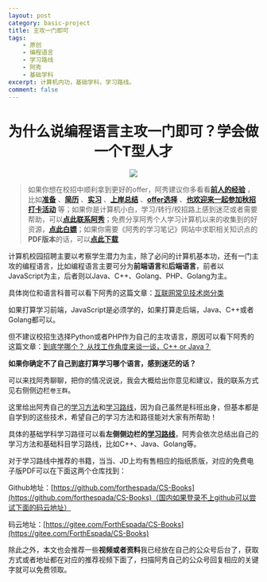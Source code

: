 ```yaml
---
layout: post
category: basic-project
title: 主攻一门即可
tags:
    - 原创
    - 编程语言
    - 学习路线
    - 阿秀
    - 基础学科
excerpt: 计算机内功，基础学科，学习路线。
comment: false
---
```


<h1 align="center">为什么说编程语言主攻一门即可？学会做一个T型人才</h1>

<div align="center">
  <a href="/notes/05-xiustar/01-xiustar_reading_guide/01-introduce.html#阿秀组建了一个校招学习圈子">
      <img src="https://axiu-image-bed.oss-cn-shanghai.aliyuncs.com/img/202205222116157.png">
  </a></div>


> 如果你想在校招中顺利拿到更好的offer，阿秀建议你多看看<font style="font-weight:bold; color:#4169E1;text-decoration:underline;">[前人的经验](/notes/05-xiustar/01-xiustar_reading_guide/01-introduce.md)</font> ，比如<font style="font-weight:bold; color:#4169E1;text-decoration:underline;">[准备](/notes/05-xiustar/02-campus_prepare/02-01-校招重要时间点科普.md)</font> 、<font style="font-weight:bold; color:#4169E1;text-decoration:underline;">[简历](/notes/05-xiustar/03-resume/01-00-简历开篇词.md)</font> 、<font style="font-weight:bold; color:#4169E1;text-decoration:underline;">[实习](/notes/05-xiustar/04-school_practice/20220320-从公司角度来看，为什么要招实习生.md)</font> 、<font style="font-weight:bold; color:#4169E1;text-decoration:underline;">[上岸总结](/notes/05-xiustar/05-campus_recruitment/2020-12-16-双非渣硕的秋招之路总结（已拿抖音研发岗SP）.md)</font> 、<font style="font-weight:bold; color:#4169E1;text-decoration:underline;">[offer选择](/notes/05-xiustar/06-offer/01-offer_choose.md)</font> 、<font style="font-weight:bold; color:#4169E1;text-decoration:underline;">[也欢迎来一起参加秋招打卡活动](/notes/05-xiustar/01-xiustar_reading_guide/01-introduce.html#阿秀组建了一个校招学习圈子)</font> 等；如果你是计算机小白，学习/转行/校招路上感到迷茫或者需要帮助，可以<font style="font-weight:bold; color:#4169E1;text-decoration:underline;">[点此联系阿秀](/notes/08-other/02-question.md#_4、阿秀-如何才能联系到你)</font>；免费分享阿秀个人学习计算机以来的收集到的好资源，<font style="font-weight:bold; color:#4169E1;text-decoration:underline;">[点此白嫖](/notes/07-resources/01-free/01-introduce.md)</font>；如果你需要《阿秀的学习笔记》网站中求职相关知识点的**PDF版本**的话，可以<font style="font-weight:bold; color:#4169E1;text-decoration:underline;">[点此下载](/notes/08-other/02-question.md#_5、如何下载阿秀的学习笔记内容pdf版本)</font> 


计算机校园招聘主要以考察学生潜力为主，除了必问的计算机基本功，还有一门主攻的编程语言，比如编程语言主要可分为**前端语言**和**后端语言**，前者以JavaScript为主，后者则以Java、C++、Golang、PHP、Golang为主。

具体岗位和语言科普可以看下阿秀的这篇文章：[互联网常见技术岗分类](/notes/05-xiustar/02-campus_prepare/02-02-互联网常见技术岗分类.md)



如果打算学习前端，JavaScript是必须学的，如果打算走后端，Java、C++或者Golang都可以。

但不建议校招生选择Python或者PHP作为自己的主攻语言，原因可以看下阿秀的这篇文章：[到底学哪个？ 从找工作角度来谈一谈，C++ or Java？](/notes/04-experience/01-learn_experience/20210801-到底学哪个语言?从找工作角度来谈一谈.md)

**如果你确定不了自己到底打算学习哪个语言，感到迷茫的话？**

可以来找阿秀聊聊，把你的情况说说，我会大概给出你意见和建议，我的联系方式见右侧侧边栏`卷王群`。





这里给出阿秀自己的[学习方法](/notes/04-experience/01-learn_experience/01-introduce.md)和[学习路线](/notes/02-learning_route/02-language/01-C++学习路线.md)，因为自己虽然是科班出身，但基本都是自学到的这些技术，希望自己的学习方法和路径能对大家有所帮助！

具体的基础学科学习路径可以看**左侧侧边栏的[学习路线](/notes/02-learning_route/02-language/01-C++学习路线.md)**，阿秀会依次总结出自己的学习方法和基础科目学习路线，比如C++、Java、Golang等。

对于学习路线中推荐的书籍，当当、JD上均有售相应的指纸质版，对应的免费电子版PDF可以在下面这两个仓库找到：

Github地址：[https://github.com/forthespada/CS-Books](https://github.com/forthespada/CS-Books)（国内如果登录不上github可以尝试下面的码云地址）

码云地址：[https://gitee.com/ForthEspada/CS-Books](https://gitee.com/ForthEspada/CS-Books)

除此之外，本文也会推荐一些**视频或者资料**我已经放在自己的公众号后台了，获取方式或者地址都在对应的推荐视频下面了，扫描阿秀自己的公众号回复相应的关键字就可以免费领取。

